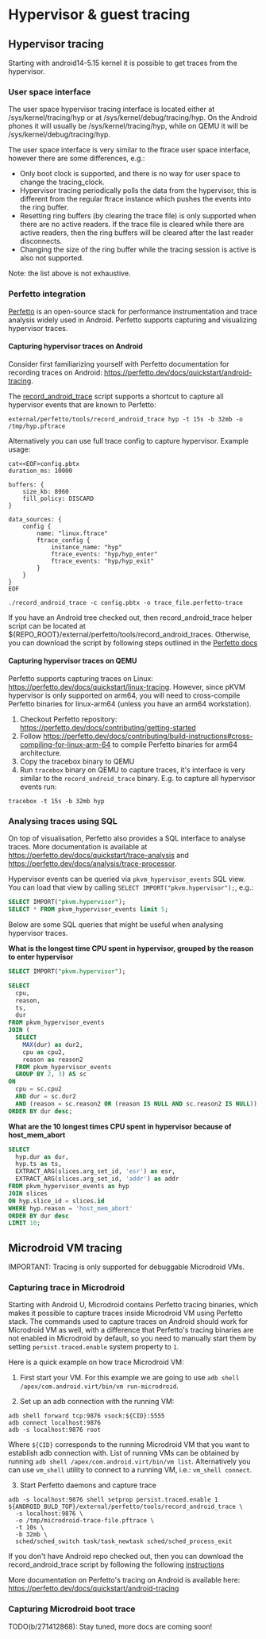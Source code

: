 # Hypervisor & guest tracing

## Hypervisor tracing

Starting with android14-5.15 kernel it is possible to get traces from the hypervisor.

### User space interface

The user space hypervisor tracing interface is located either at /sys/kernel/tracing/hyp or at
/sys/kernel/debug/tracing/hyp. On the Android phones it will usually be /sys/kernel/tracing/hyp,
while on QEMU it will be /sys/kernel/debug/tracing/hyp.

The user space interface is very similar to the ftrace user space interface, however there are some
differences, e.g.:

* Only boot clock is supported, and there is no way for user space to change the tracing_clock.
* Hypervisor tracing periodically polls the data from the hypervisor, this is different from the
  regular ftrace instance which pushes the events into the ring buffer.
* Resetting ring buffers (by clearing the trace file) is only supported when there are no active
  readers. If the trace file is cleared while there are active readers, then the ring buffers will
  be cleared after the last reader disconnects.
* Changing the size of the ring buffer while the tracing session is active is also not supported.

Note: the list above is not exhaustive.

### Perfetto integration

[Perfetto](https://perfetto.dev/docs/) is an open-source stack for performance instrumentation and
trace analysis widely used in  Android. Perfetto supports capturing and visualizing hypervisor
traces.

#### Capturing hypervisor traces on Android

Consider first familiarizing yourself with Perfetto documentation for recording traces on Android:
https://perfetto.dev/docs/quickstart/android-tracing.

The [record_android_trace](
https://cs.android.com/android/platform/superproject/+/master:external/perfetto/tools/record_android_trace)
script supports a shortcut to capture all hypervisor events that are  known to Perfetto:

```shell
external/perfetto/tools/record_android_trace hyp -t 15s -b 32mb -o /tmp/hyp.pftrace
```

Alternatively you can use full trace config to capture hypervisor. Example usage:

```shell
cat<<EOF>config.pbtx
duration_ms: 10000

buffers: {
    size_kb: 8960
    fill_policy: DISCARD
}

data_sources: {
    config {
        name: "linux.ftrace"
        ftrace_config {
            instance_name: "hyp"
            ftrace_events: "hyp/hyp_enter"
            ftrace_events: "hyp/hyp_exit"
        }
    }
}
EOF

./record_android_trace -c config.pbtx -o trace_file.perfetto-trace
```

If you have an Android tree checked out, then record_android_trace helper script can be located at
${REPO_ROOT}/external/perfetto/tools/record_android_traces. Otherwise, you can download the script
by following steps outlined in the [Perfetto docs](
https://perfetto.dev/docs/quickstart/android-tracing#recording-a-trace-through-the-cmdline)

#### Capturing hypervisor traces on QEMU

Perfetto supports capturing traces on Linux: https://perfetto.dev/docs/quickstart/linux-tracing.
However, since pKVM hypervisor is only supported on arm64, you will need to cross-compile Perfetto
binaries for linux-arm64 (unless you have an arm64 workstation).

1. Checkout Perfetto repository: https://perfetto.dev/docs/contributing/getting-started
2. Follow https://perfetto.dev/docs/contributing/build-instructions#cross-compiling-for-linux-arm-64
  to compile Perfetto binaries for arm64 architecture.
3. Copy the tracebox binary to QEMU
4. Run `tracebox` binary on QEMU to capture traces, it's interface is very similar to the
`record_android_trace` binary. E.g. to capture all hypervisor events run:
```shell
tracebox -t 15s -b 32mb hyp
```

### Analysing traces using SQL

On top of visualisation, Perfetto also provides a SQL interface to analyse traces. More
documentation is available at https://perfetto.dev/docs/quickstart/trace-analysis and
https://perfetto.dev/docs/analysis/trace-processor.

Hypervisor events can be queried via `pkvm_hypervisor_events` SQL view. You can load that view by
calling `SELECT IMPORT("pkvm.hypervisor");`, e.g.:

```sql
SELECT IMPORT("pkvm.hypervisor");
SELECT * FROM pkvm_hypervisor_events limit 5;
```

Below are some SQL queries that might be useful when analysing hypervisor traces.

**What is the longest time CPU spent in hypervisor, grouped by the reason to enter hypervisor**
```sql
SELECT IMPORT("pkvm.hypervisor");

SELECT
  cpu,
  reason,
  ts,
  dur
FROM pkvm_hypervisor_events
JOIN (
  SELECT
    MAX(dur) as dur2,
    cpu as cpu2,
    reason as reason2
  FROM pkvm_hypervisor_events
  GROUP BY 2, 3) AS sc
ON
  cpu = sc.cpu2
  AND dur = sc.dur2
  AND (reason = sc.reason2 OR (reason IS NULL AND sc.reason2 IS NULL))
ORDER BY dur desc;
```

**What are the 10 longest times CPU spent in hypervisor because of host_mem_abort**
```sql
SELECT
  hyp.dur as dur,
  hyp.ts as ts,
  EXTRACT_ARG(slices.arg_set_id, 'esr') as esr,
  EXTRACT_ARG(slices.arg_set_id, 'addr') as addr
FROM pkvm_hypervisor_events as hyp
JOIN slices
ON hyp.slice_id = slices.id
WHERE hyp.reason = 'host_mem_abort'
ORDER BY dur desc
LIMIT 10;
```

## Microdroid VM tracing

IMPORTANT: Tracing is only supported for debuggable Microdroid VMs.

### Capturing trace in Microdroid

Starting with Android U, Microdroid contains Perfetto tracing binaries, which makes it possible to
capture traces inside Microdroid VM using Perfetto stack. The commands used to capture traces on
Android should work for Microdroid VM as well, with a difference that Perfetto's tracing binaries
are not enabled in Microdroid by default, so you need to manually start them by setting
`persist.traced.enable` system property to `1`.

Here is a quick example on how trace Microdroid VM:

1. First start your VM. For this example we are going to use
`adb shell /apex/com.android.virt/bin/vm run-microdroid`.

2. Set up an adb connection with the running VM:
```shell
adb shell forward tcp:9876 vsock:${CID}:5555
adb connect localhost:9876
adb -s localhost:9876 root
```
Where `${CID}` corresponds to the running Microdroid VM that you want to establish adb connection
with. List of running VMs can be obtained by running `adb shell /apex/com.android.virt/bin/vm list`.
Alternatively you can use `vm_shell` utility to connect to a running VM, i.e.: `vm_shell connect`.

3. Start Perfetto daemons and capture trace
```shell
adb -s localhost:9876 shell setprop persist.traced.enable 1
${ANDROID_BULD_TOP}/external/perfetto/tools/record_android_trace \
  -s localhost:9876 \
  -o /tmp/microdroid-trace-file.pftrace \
  -t 10s \
  -b 32mb \
  sched/sched_switch task/task_newtask sched/sched_process_exit
```

If you don't have Android repo checked out, then you can download the record_android_trace script by
following the following [instructions](
https://perfetto.dev/docs/quickstart/android-tracing#recording-a-trace-through-the-cmdline)

More documentation on Perfetto's tracing on Android is available here:
https://perfetto.dev/docs/quickstart/android-tracing

### Capturing Microdroid boot trace

TODO(b/271412868): Stay tuned, more docs are coming soon!
